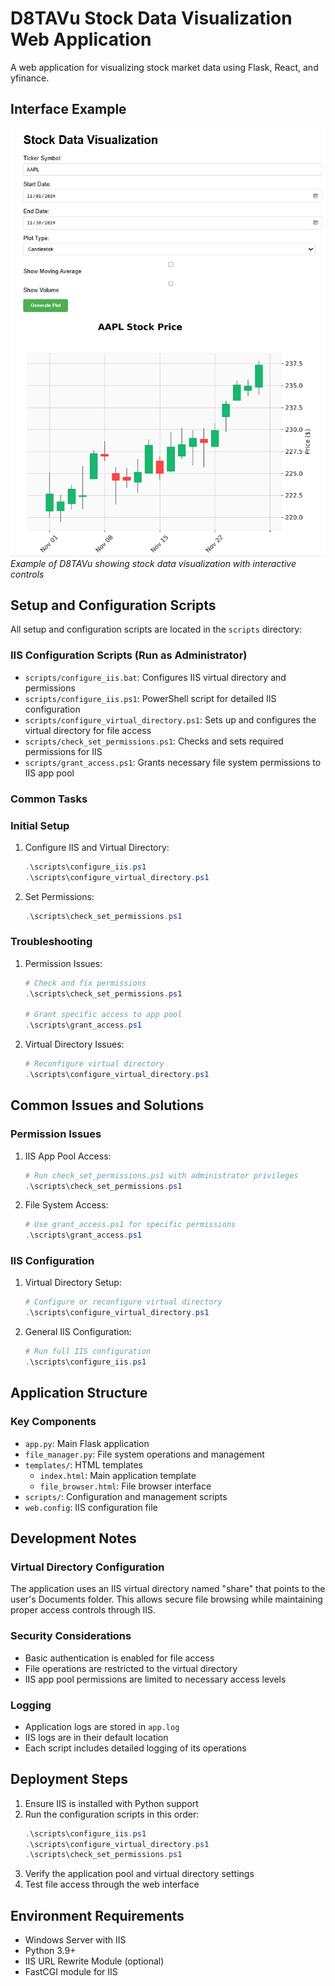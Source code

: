 # D8TAVu Stock Data Visualization Web Application

A web application for visualizing stock market data using Flask, React, and yfinance.

## Interface Example
![D8TAVu Interface Example](docs/interface_example.png)
*Example of D8TAVu showing stock data visualization with interactive controls*

## Setup and Configuration Scripts

All setup and configuration scripts are located in the `scripts` directory:

### IIS Configuration Scripts (Run as Administrator)
- `scripts/configure_iis.bat`: Configures IIS virtual directory and permissions
- `scripts/configure_iis.ps1`: PowerShell script for detailed IIS configuration
- `scripts/configure_virtual_directory.ps1`: Sets up and configures the virtual directory for file access
- `scripts/check_set_permissions.ps1`: Checks and sets required permissions for IIS
- `scripts/grant_access.ps1`: Grants necessary file system permissions to IIS app pool

### Common Tasks

### Initial Setup
1. Configure IIS and Virtual Directory:
   ```powershell
   .\scripts\configure_iis.ps1
   .\scripts\configure_virtual_directory.ps1
   ```

2. Set Permissions:
   ```powershell
   .\scripts\check_set_permissions.ps1
   ```

### Troubleshooting

1. Permission Issues:
   ```powershell
   # Check and fix permissions
   .\scripts\check_set_permissions.ps1
   
   # Grant specific access to app pool
   .\scripts\grant_access.ps1
   ```

2. Virtual Directory Issues:
   ```powershell
   # Reconfigure virtual directory
   .\scripts\configure_virtual_directory.ps1
   ```

## Common Issues and Solutions

### Permission Issues
1. IIS App Pool Access:
   ```powershell
   # Run check_set_permissions.ps1 with administrator privileges
   .\scripts\check_set_permissions.ps1
   ```

2. File System Access:
   ```powershell
   # Use grant_access.ps1 for specific permissions
   .\scripts\grant_access.ps1
   ```

### IIS Configuration
1. Virtual Directory Setup:
   ```powershell
   # Configure or reconfigure virtual directory
   .\scripts\configure_virtual_directory.ps1
   ```

2. General IIS Configuration:
   ```powershell
   # Run full IIS configuration
   .\scripts\configure_iis.ps1
   ```

## Application Structure

### Key Components
- `app.py`: Main Flask application
- `file_manager.py`: File system operations and management
- `templates/`: HTML templates
  - `index.html`: Main application template
  - `file_browser.html`: File browser interface
- `scripts/`: Configuration and management scripts
- `web.config`: IIS configuration file

## Development Notes

### Virtual Directory Configuration
The application uses an IIS virtual directory named "share" that points to the user's Documents folder. This allows secure file browsing while maintaining proper access controls through IIS.

### Security Considerations
- Basic authentication is enabled for file access
- File operations are restricted to the virtual directory
- IIS app pool permissions are limited to necessary access levels

### Logging
- Application logs are stored in `app.log`
- IIS logs are in their default location
- Each script includes detailed logging of its operations

## Deployment Steps

1. Ensure IIS is installed with Python support
2. Run the configuration scripts in this order:
   ```powershell
   .\scripts\configure_iis.ps1
   .\scripts\configure_virtual_directory.ps1
   .\scripts\check_set_permissions.ps1
   ```
3. Verify the application pool and virtual directory settings
4. Test file access through the web interface

## Environment Requirements

- Windows Server with IIS
- Python 3.9+
- IIS URL Rewrite Module (optional)
- FastCGI module for IIS
